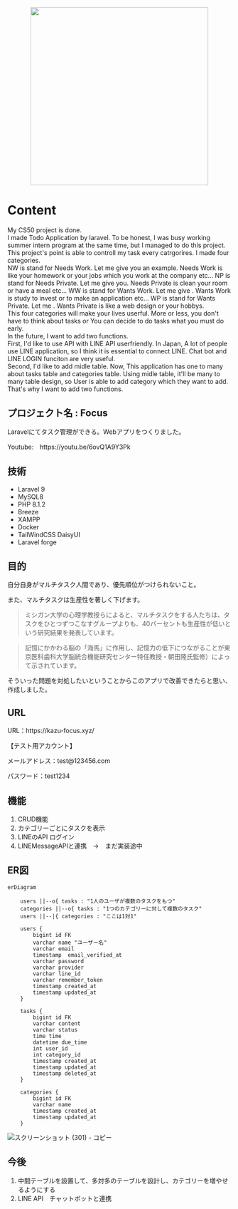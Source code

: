 <p align="center"><a href="https://laravel.com" target="_blank"><img src="https://raw.githubusercontent.com/laravel/art/master/logo-lockup/5%20SVG/2%20CMYK/1%20Full%20Color/laravel-logolockup-cmyk-red.svg" width="400"></a></p>

# Content
My CS50 project is done. <br>
I made Todo Application by laravel. To be honest, I was busy working summer intern program at the same time, but I managed to do this project.<br>
This project's point is able to controll my task every catrgorires. I made four categories.<br>
NW is stand for Needs Work. Let me give you an example. Needs Work is like your homework or your jobs which you work at the company etc... 
NP is stand for Needs Private. Let me give you. Needs Private is clean your room or have a meal etc... 
WW is stand for Wants Work. Let me give . Wants Work is study to invest or to make an application etc...
WP is stand for Wants Private. Let me . Wants Private is like a web design or your hobbys.<br>
This four categories will make your lives userful. More or less, you don't have to think about tasks or You can decide to do tasks what you must do early.<br>
In the future, I want to add two functions.<br>
First, I'd like to use API with LINE API userfriendly. In Japan, A lot of people use LINE application, so I think it is essential to connect LINE.
Chat bot and LINE LOGIN funciton are very useful.<br>
Second, I'd like to add midle table. Now, This application has one to many about tasks table and categories table.
Using midle table, it'll be many to many table design, so User is able to add category which they want to add.<br>
That's why I want to add two functions.


## プロジェクト名 : Focus

<p>Laravelにてタスク管理ができる。Webアプリをつくりました。</p>

<p>Youtube:　https://youtu.be/6ovQ1A9Y3Pk</p> 

## 技術
<ul>
    <li> Laravel 9</li>
    <li> MySQL8 </li>
    <li> PHP 8.1.2 </li>
    <li> Breeze </li>
    <li> XAMPP</li>
    <li> Docker</li>
    <li> TailWindCSS DaisyUI</li>
    <li> Laravel forge</li>
</ul>


## 目的

<p>自分自身がマルチタスク人間であり、優先順位がつけられないこと。</p>

<p>また、マルチタスクは生産性を著しく下げます。</p>

>ミシガン大学の心理学教授らによると、マルチタスクをする人たちは、タスクをひとつずつこなすグループよりも、40パーセントも生産性が低いという研究結果を発表しています。

>記憶にかかわる脳の「海馬」に作用し、記憶力の低下につながることが東京医科歯科大学脳統合機能研究センター特任教授・朝田隆氏監修）によって示されています。

<p>そういった問題を対処したいということからこのアプリで改善できたらと思い、作成しました。</p>

## URL

<p> URL：https://kazu-focus.xyz/ </p>

<p>【テスト用アカウント】</p>

<p>メールアドレス：test@123456.com </p>

<p>パスワード：test1234</p>

## 機能

<ol>
    <li>CRUD機能</li>
    <li>カテゴリーごとにタスクを表示</li>
    <li>LINEのAPI ログイン</li>
    <li>LINEMessageAPIと連携　→　まだ実装途中</li>
</ol>

## ER図

```mermaid　
erDiagram

    users ||--o{ tasks : "1人のユーザが複数のタスクをもつ"
    categories ||--o{ tasks : "1つのカテゴリーに対して複数のタスク"
    users ||--|{ categories : "ここは1対1"

    users {
        bigint id FK
        varchar name "ユーザー名"
        varchar email
        timestamp  email_verified_at
        varchar password
        varchar provider
        varchar line_id
        varchar remember_token
        timestamp created_at
        timestamp updated_at
    }
    
    tasks {
        bigint id FK
        varchar content
        varchar status
        time time
        datetime due_time
        int user_id
        int category_id
        timestamp created_at
        timestamp updated_at
        timestamp deleted_at
    }
    
    categories {
        bigint id FK
        varchar name
        timestamp created_at
        timestamp updated_at	
    }
```

![スクリーンショット (301) - コピー](https://user-images.githubusercontent.com/77597098/157237823-2fe4e4b9-4049-46d4-b1e5-53e09a0236cd.png)



## 今後
<ol>
    <li> 中間テーブルを設置して、多対多のテーブルを設計し、カテゴリーを増やせるようにする</li>
    <li> LINE API　チャットボットと連携</li>
</ol>
